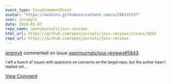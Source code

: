 ```yaml
---
event_type: IssueCommentEvent
avatar: "https://avatars.githubusercontent.com/u/25011573?"
user: jeremylt
date: 2024-01-07
repo_name: openjournals/joss-reviews
html_url: https://github.com/openjournals/joss-reviews/issues/5843
repo_url: https://github.com/openjournals/joss-reviews
---
```


<a href='https://github.com/jeremylt' target='_blank'>jeremylt</a> commented on issue <a href='https://github.com/openjournals/joss-reviews/issues/5843' target='_blank'>openjournals/joss-reviews#5843</a>.

<small>I left a bunch of issues with questions on concerns on the target repo, but the author hasn't replied yet....</small>

<a href='https://github.com/openjournals/joss-reviews/issues/5843' target='_blank'>View Comment</a>